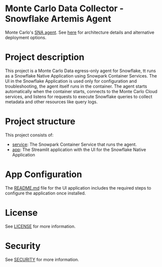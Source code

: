 # Monte Carlo Data Collector - Snowflake Artemis Agent

Monte Carlo's [SNA agent](https://hub.docker.com/r/montecarlodata/sna-agent).
See [here](https://docs.getmontecarlo.com/docs/platform-architecture) for architecture details and alternative
deployment options.

# Project description
This project is a Monte Carlo Data egress-only agent for Snowflake, tt runs as a Snowflake Native Application using Snowpark Container Services.
The UI in the Snowflake Application is used only for configuration and troubleshooting, the agent itself runs in the container.
The agent starts automatically when the container starts, connects to the Monte Carlo Cloud services, and listens for requests to execute Snowflake queries to collect metadata and other resources like query logs.

# Project structure
This project consists of:
- [service](./service/README.md): The Snowpark Container Service that runs the agent.
- [app](./app/README.md): The Streamlit application with the UI for the Snowflake Native Application

# App Configuration
The [README.md](./app/README.md) file for the UI application includes the required steps to configure the application once installed.

# License

See [LICENSE](./LICENSE.md) for more information.

# Security

See [SECURITY](./SECURITY.md) for more information.
